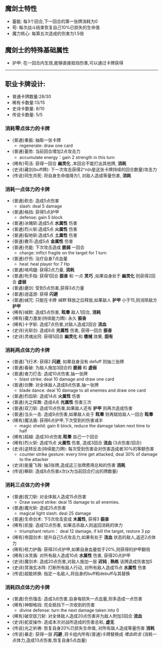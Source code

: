 ## 魔剑士特性
- 蓄能: 每3个回合,下一回合的第一张牌消耗为0
- 苟: 每次战斗结束恢复自己10%已损失的生命值
- 魔力核心: 每第五次造成的伤害为1.5倍

## 魔剑士的特殊基础属性
- 护甲: 在一回合内生效,能够直接抵挡伤害,可以通过卡牌获得

---   
## 职业卡牌设计:
- 普通卡牌数量:28/30
- 稀有卡数量:13/15
- 史诗卡数量: 8/10
- 传说卡数量: 5/5
### 消耗零点体力的卡牌
- {普通}重振: 抽取一张卡牌
  - regenerate: draw one card
- {普通}蓄势: 当前回合增加2点攻击力
  - accumulate energy：gain 2 strength in this turn 
- {稀有}苟活: 获得一回合 __幽灵化__ ,本回合不能打出其他牌, __消耗__
- {史诗}藏剑(buff牌): 下一次攻击获得2^n(n是这张卡牌持续的回合数量)攻击力
- {传说}同生共死: 将自身生命值降为1, 对敌人造成等量伤害, __消耗__ 
### 消耗一点体力的卡牌
- {普通}砍击: 造成5点伤害
  - slash: deal 5 damage
- {普通}格挡: 获得5点护甲
  - defense: gain 5 block
- {普通}冰魄斩:造成5点 __水属性__ 伤害
- {普通}烈火斩:造成5点 __火属性__ 伤害
- {普通}裂地斩:造成5点 __土属性__ 伤害
- {普通}撒币:造成5点 __金属性__ 伤害
- {普通}充能: 下次攻击造成 __脆弱__ 一回合
  - charge: inflict fragile on the target for 1 turn 
- {普通}疗伤: 治疗自身7点血量
  - heal: heal player for 7 Hp
- {普通}啃鸡腿: 获得2点力量, __消耗__
- {普通}吮手指: 获得1回合 __振奋__ 和 一点 __灵巧__ ,如果自身处于 __幽灵化__ 则获得2回合 __虚弱__
- {普通}磨剑: 受到5点伤害,获得3点力量
- {普通}逍遥游: 获得 __闪避__
- {普通}缄咒: 只能在卡牌 _缄默_ 释放之后释放,如果敌人 __护甲__ 小于15,则消除敌方 __护甲__
- {稀有}缄默: 造成5点伤害, __眩晕__ 敌人1回合, __消耗__
- {稀有}魔力激发(持续能力牌): 永久 __振奋__ 
- {稀有}十字斩: 造成7点伤害,对敌人造成2回合 __流血__
- {史诗}光斩剑: 造成8点 __光属性__ 伤害, 获得一回合 __振奋__
- {史诗}灵魂出窍: 获得5回合 __幽灵化__ 和 __缴械__ 效果, __固有__
### 消耗两点体力的卡牌
- {普通}飞行术: 获得2 __闪避__, 如果自身没有 defuff 则抽三张牌
- {普通}看破: 为敌人施加3回合的 __脆弱__ 和 __虚弱__
- {普通}奋力打击: 造成10点伤害,抽一张牌
  - blast strike: deal 10 damage and draw one card
- {普通}剑舞: 对全体敌人造成8点伤害,抽一张牌
  - blade dance: deal 10 damage to all enemies and draw one card
- {普通}烈焰斩: 造成14点 __火属性__ 伤害
- {普通}光之挥舞: 造成4点 __光属性__ 伤害三次
- {普通}双刀斩: 造成10点伤害,如果敌人还有 __护甲__ 则再次造成伤害
- {普通}当头一击: 造成9点伤害,如果敌人处于 __眩晕__ 则再赋给敌人一回合 __眩晕__ 
- {稀有}魔法盾: 获得6点护甲,下次受到的伤害减半
  - magic sheild: gain 6 block, reduce the damage taken next time to half
- {稀有}超越: 造成30点伤害,__眩晕__ 自己一个回合
- {稀有}烈火斩: 造成15点 __火属性__ 伤害, 造成3回合 __流血__ (3点伤害/回合)
- {史诗}逆转反击(持续能力牌): 每次受到伤害会对伤害造成者30%的等额伤害 
  - counter strike gesture: every time get attacked, deal 30% of damage to the attacker
- {史诗}能量飞溅: 抽3张牌,造成这三张牌费用总和的伤害  __消耗__
- {传说}瞬斩: 造成8点伤害x次(x为当前回合打出的牌数量)
### 消耗三点体力的卡牌
- {普通}拔刀斩: 对全体敌人造成15点伤害
  - Draw sword strike: deal 15 damage to all enemies.
- {普通}魔光斩: 造成25点伤害
  - magical light slash: deal 25 damage
- {普通}生命剑术: 下5次攻击变成 __木属性__, 获得3 __振奋__  
- {稀有}凯旋: 造成12点伤害, 如果击杀敌人则返回消耗的体力
  - triumphant return： deal 12 damage, if kill the target, restore 3 pp
- {稀有}帝国剑术: 提升自己5点攻击力,如果有处于 __流血__ 状态的敌人,返还2点体力
- {稀有}核力护盾: 获得20点护甲,如果自身血量低于20%,则获得的护甲翻倍
- {稀有}冰灵盾: 对所有敌人造成10点 __水属性__ 伤害, 获得20点护甲 
- {史诗}魔剑术: 造成20点伤害,对敌人施加一层 __迟钝__ , __熟练__ 该牌造成伤害加5
- {史诗}冥海玄冰阵: 打断所有敌人行动, 对所有敌人造成15点 __水属性__ 伤害
- {传说}超能转换: 指定一名敌人,将自身的buff和debuff与其替换
### 消耗四点体力的卡牌
- {普通}负伤强击: 造成3点伤害,自身每损失一点血量,则多造成一点伤害
- {稀有}神御格挡: 完全抵挡下一次收到的伤害
  - divine defense: turn the next damage taken into 0
- {稀有}破空拔刀斩: 对全体敌人造成20点伤害并为敌人附加3回合 __流血__ 
- {史诗}蛇皮操作: 造成本次对战所造成的伤害总和, __虚无__
- {传说}光之祈祷: 恢复自身20%已损失生命值, 对所有敌人造成等量伤害 __消耗__
- {传说}暴走: 获得一层 __闪避__ ,将卡组内所有{普通}卡牌替换成 _嗜血砍击_ (消耗一点体力,造成13点伤害,恢复自身5点血量)
